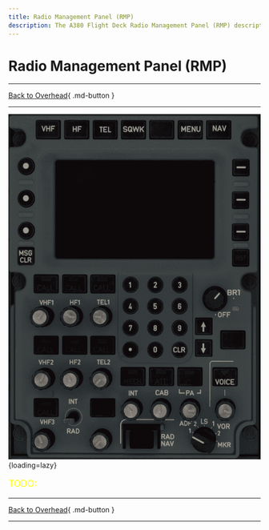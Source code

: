 ```yaml
---
title: Radio Management Panel (RMP)
description: The A380 Flight Deck Radio Management Panel (RMP) description.
---
```


# Radio Management Panel (RMP)

---

[Back to Overhead](../overviews/ovhd.md){ .md-button }

---

![Radio Management Panel](../../../assets/a380x-briefing/flight-deck/ovhd/rmp3-panel.png "Radio Management Panel"){loading=lazy}

[//]: # (TODO)
<p style="color:yellow; font-size:18px;">TODO: </p>


---

[Back to Overhead](../overviews/ovhd.md){ .md-button }

--- 
 
